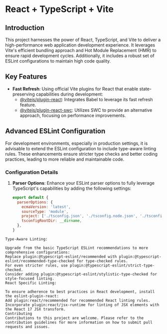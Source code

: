 
# React + TypeScript + Vite

## Introduction
This project harnesses the power of React, TypeScript, and Vite to deliver a high-performance web application development experience. It leverages Vite's efficient bundling approach and Hot Module Replacement (HMR) to ensure rapid development cycles. Additionally, it includes a robust set of ESLint configurations to maintain high code quality.

## Key Features
- **Fast Refresh**: Using official Vite plugins for React that enable state-preserving capabilities during development:
  - [@vitejs/plugin-react](https://github.com/vitejs/vite-plugin-react/blob/main/packages/plugin-react/README.md): Integrates Babel to leverage its fast refresh feature.
  - [@vitejs/plugin-react-swc](https://github.com/vitejs/vite-plugin-react-swc): Utilizes SWC to provide an alternative approach, focusing on performance improvements.

## Advanced ESLint Configuration
For development environments, especially in production settings, it is advisable to extend the ESLint configuration to include type-aware linting rules. These enhancements ensure stricter type checks and better coding practices, leading to more reliable and maintainable code.

### Configuration Details
1. **Parser Options**:
   Enhance your ESLint parser options to fully leverage TypeScript's capabilities by adding the following settings:

   ```javascript
   export default {
     parserOptions: {
       ecmaVersion: 'latest',
       sourceType: 'module',
       project: ['./tsconfig.json', './tsconfig.node.json', './tsconfig.app.json'],
       tsconfigRootDir: __dirname,
     },
   }

```
Type-Aware Linting:

Upgrade from the basic TypeScript ESLint recommendations to more comprehensive configurations:
Replace plugin:@typescript-eslint/recommended with plugin:@typescript-eslint/recommended-type-checked for type-checked rules.
For even stricter rules, use plugin:@typescript-eslint/strict-type-checked.
Consider adding plugin:@typescript-eslint/stylistic-type-checked for style-focused linting.
React Specific Linting:

To ensure adherence to best practices in React development, install the eslint-plugin-react:
Add plugin:react/recommended for recommended React linting rules.
Incorporate plugin:react/jsx-runtime for linting of JSX elements with the React 17 JSX transform.
Contributing
Contributions to this project are welcome. Please refer to the contribution guidelines for more information on how to submit pull requests and issues.

